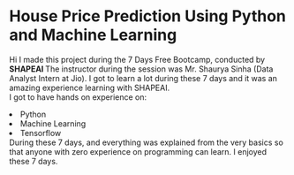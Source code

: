 # House Price Prediction Using Python and Machine Learning
Hi I made this project during the 7 Days Free Bootcamp, conducted by <b> SHAPEAI
</b>
The instructor during the session was Mr. Shaurya Sinha (Data Analyst Intern at Jio). I got to
learn a lot during these 7 days and it was an amazing experience learning with SHAPEAI. 
<br>I got to have hands on experience on:
<li>Python
<li>Machine Learning 
<li>Tensorflow
<br>During these 7 days, and everything was explained from the very basics so that anyone with zero experience on programming can learn.
I enjoyed these 7 days. 
